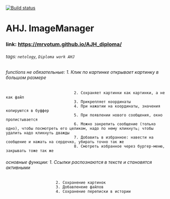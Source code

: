 [![Build status](https://ci.appveyor.com/api/projects/status/wfut5b68ro0j5tbw/branch/master?svg=true)](https://ci.appveyor.com/project/mrvotum/ajh-diploma/branch/master)

# AHJ. ImageManager

### link: https://mrvotum.github.io/AJH_diploma/

###### tags: `netology`, `Diploma work AHJ`
###### functions не обязательные: 1. Клик по картинке открывает картинку в большом размере
                                  2. Сохраняет картинки как картинки, а не как файл
                                  3. Прикрепляет координаты
                                  4. При нажатии на координаты, значения копируются в буффер
                                  5. При появлении нового сообщения, окно пролистывается
                                  6. Можно закрепить сообщение (только одно), чтобы посмотреть его целиком, надо по нему кликнуть; чтобы удалить надо кликнуть дважды
                                  7. Добавить в избранное: навести на сообщение и нажать на сердечко, убирать точно так же
                                  8. Смотреть избранное через бургер-меню, закрывать тоже так же


###### основные функции:  1. Ссылки распознаются в тексте и становятся активными
                          2. Сохранение картинок
                          3. Добавленеие файлов
                          4. Сохранение переписки в истории